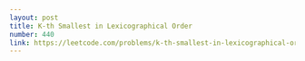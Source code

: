```yaml
---
layout: post
title: K-th Smallest in Lexicographical Order
number: 440
link: https://leetcode.com/problems/k-th-smallest-in-lexicographical-order
---
```

